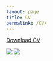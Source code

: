```yaml
---
layout: page
title: CV
permalink: /CV/
---
```

[Download CV][download-cv]

[download-cv]: https://drive.google.com/file/d/1tc_Hc7_oKEqX1FJ32b44y5iEaJUlSXVp/view?usp=sharing

![]({{site.baseurl}}/images/cv_1.jpg)
![]({{site.baseurl}}/images/cv_2.jpg)

